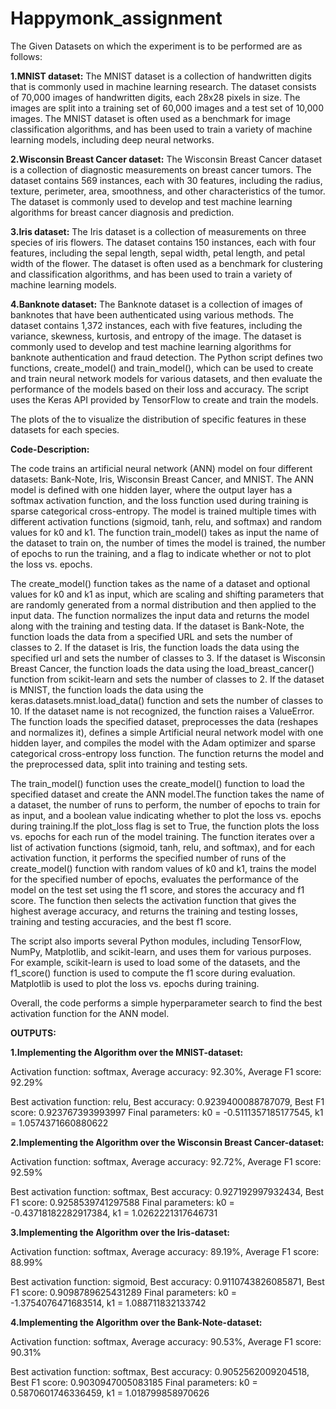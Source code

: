 # Happymonk_assignment

The Given Datasets on which the experiment is to be performed are as follows:

**1.MNIST dataset:** The MNIST dataset is a collection of handwritten digits that is commonly used in machine learning research. The dataset consists of 70,000 images of handwritten digits, each 28x28 pixels in size. The images are split into a training set of 60,000 images and a test set of 10,000 images. The MNIST dataset is often used as a benchmark for image classification algorithms, and has been used to train a variety of machine learning models, including deep neural networks.

**2.Wisconsin Breast Cancer dataset:** The Wisconsin Breast Cancer dataset is a collection of diagnostic measurements on breast cancer tumors. The dataset contains 569 instances, each with 30 features, including the radius, texture, perimeter, area, smoothness, and other characteristics of the tumor. The dataset is commonly used to develop and test machine learning algorithms for breast cancer diagnosis and prediction.

**3.Iris dataset:** The Iris dataset is a collection of measurements on three species of iris flowers. The dataset contains 150 instances, each with four features, including the sepal length, sepal width, petal length, and petal width of the flower. The dataset is often used as a benchmark for clustering and classification algorithms, and has been used to train a variety of machine learning models.

**4.Banknote dataset:** The Banknote dataset is a collection of images of banknotes that have been authenticated using various methods. The dataset contains 1,372 instances, each with five features, including the variance, skewness, kurtosis, and entropy of the image. The dataset is commonly used to develop and test machine learning algorithms for banknote authentication and fraud detection.
The Python script defines two functions, create_model() and train_model(), which can be used to create and train neural network models for various datasets, and then evaluate the performance of the models based on their loss and accuracy. The script uses the Keras API provided by TensorFlow to create and train the models.

The plots of the to visualize the distribution of specific features in these datasets for each species.

**Code-Description:**

The code trains an artificial neural network (ANN) model on four different datasets: Bank-Note, Iris, Wisconsin Breast Cancer, and MNIST. The ANN model is defined with one hidden layer, where the output layer has a softmax activation function, and the loss function used during training is sparse categorical cross-entropy. The model is trained multiple times with different activation functions (sigmoid, tanh, relu, and softmax) and random values for k0 and k1. The function train_model() takes as input the name of the dataset to train on, the number of times the model is trained, the number of epochs to run the training, and a flag to indicate whether or not to plot the loss vs. epochs.



The create_model() function takes as the name of a dataset and optional values for k0 and k1 as input, which are scaling and shifting parameters that are randomly generated from a normal distribution and then applied to the input data. The function normalizes the input data and returns the model along with the training and testing data. If the dataset is Bank-Note, the function loads the data from a specified URL and sets the number of classes to 2. If the dataset is Iris, the function loads the data using the specified url and sets the number of classes to 3. If the dataset is Wisconsin Breast Cancer, the function loads the data using the load_breast_cancer() function from scikit-learn and sets the number of classes to 2. If the dataset is MNIST, the function loads the data using the keras.datasets.mnist.load_data() function and sets the number of classes to 10. If the dataset name is not recognized, the function raises a ValueError. The function loads the specified dataset, preprocesses the data (reshapes and normalizes it), defines a simple Artificial neural network model with one hidden layer, and compiles the model with the Adam optimizer and sparse categorical cross-entropy loss function. The function returns the model and the preprocessed data, split into training and testing sets.

The train_model() function uses the create_model() function to load the specified dataset and create the ANN model.The function takes  the name of a dataset, the number of runs to perform, the number of epochs to train for as input, and a boolean value indicating whether to plot the loss vs. epochs during training.If the plot_loss flag is set to True, the function plots the loss vs. epochs for each run of the model training. The function iterates over a list of activation functions (sigmoid, tanh, relu, and softmax), and for each activation function, it performs the specified number of runs of the create_model() function with random values of k0 and k1, trains the model for the specified number of epochs, evaluates the performance of the model on the test set using the f1 score, and stores the accuracy and f1 score. The function then selects the activation function that gives the highest average accuracy, and returns the training and testing losses, training and testing accuracies, and the best f1 score.

The script also imports several Python modules, including TensorFlow, NumPy, Matplotlib, and scikit-learn, and uses them for various purposes. For example, scikit-learn is used to load some of the datasets, and the f1_score() function is used to compute the f1 score during evaluation. Matplotlib is used to plot the loss vs. epochs during training.


Overall, the code performs a simple hyperparameter search to find the best activation function for the ANN model.


**OUTPUTS:**

**1.Implementing the Algorithm over the MNIST-dataset:**

Activation function: softmax, Average accuracy: 92.30%, Average F1 score: 92.29%

Best activation function: relu, Best accuracy: 0.9239400088787079, Best F1 score: 0.923767393993997
Final parameters: k0 = -0.5111357185177545, k1 = 1.0574371660880622

**2.Implementing the Algorithm over the Wisconsin Breast Cancer-dataset:**

Activation function: softmax, Average accuracy: 92.72%, Average F1 score: 92.59%

Best activation function: softmax, Best accuracy: 0.927192997932434, Best F1 score: 0.9258539741297588
Final parameters: k0 = -0.43718182282917384, k1 = 1.0262221317646731

**3.Implementing the Algorithm over the Iris-dataset:**

Activation function: softmax, Average accuracy: 89.19%, Average F1 score: 88.99%

Best activation function: sigmoid, Best accuracy: 0.9110743826085871, Best F1 score: 0.9098789625431289
Final parameters: k0 = -1.3754076471683514, k1 = 1.088711832133742

**4.Implementing the Algorithm over the Bank-Note-dataset:**

Activation function: softmax, Average accuracy: 90.53%, Average F1 score: 90.31%

Best activation function: softmax, Best accuracy: 0.9052562009204518, Best F1 score: 0.9030947005083185
Final parameters: k0 = 0.5870601746336459, k1 = 1.018799858970626
